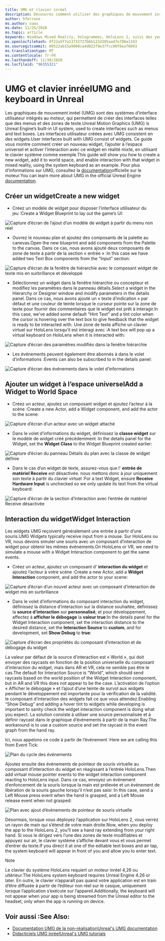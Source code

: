 ```yaml
---
title: UMG et clavier inréel
description: Découvrez comment utiliser des graphiques de mouvement inréalistes pour créer un système d’interface utilisateur en dehors des widgets.
author: hferrone
ms.author: suwu
ms.date: 11/25/2020
ms.topic: article
keywords: Windows Mixed Reality, hologrammes, HoloLens 2, suivi des yeux, entrée de regard, affichage monté en tête, moteur non réel, casque de réalité mixte, casque de réalité mixte, casque de réalité virtuelle, widgets, UI, UMG, graphiques de mouvement inréel, moteur inréel, UE, UE4
ms.openlocfilehash: 9f22a5f7a13732727b6b122d385aad7e708a1343
ms.sourcegitcommit: 09522ab15a9008ca4d022f9e37fcc98f6eaf6093
ms.translationtype: MT
ms.contentlocale: fr-FR
ms.lasthandoff: 11/30/2020
ms.locfileid: "96355321"
---
```

# <a name="umg-and-keyboard-in-unreal"></a><span data-ttu-id="e4b46-104">UMG et clavier inréel</span><span class="sxs-lookup"><span data-stu-id="e4b46-104">UMG and keyboard in Unreal</span></span>

<span data-ttu-id="e4b46-105">Les graphiques de mouvement inréel (UMG) sont des systèmes d’interface utilisateur intégrés au moteur, qui permettent de créer des interfaces telles que des menus et des zones de texte.</span><span class="sxs-lookup"><span data-stu-id="e4b46-105">Unreal Motion Graphics (UMG) is Unreal Engine’s built-in UI system, used to create interfaces such as menus and text boxes.</span></span> <span data-ttu-id="e4b46-106">Les interfaces utilisateur créées avec UMG consistent en des widgets.</span><span class="sxs-lookup"><span data-stu-id="e4b46-106">User interfaces built with UMG consist of widgets.</span></span> <span data-ttu-id="e4b46-107">Ce guide vous montre comment créer un nouveau widget, l’ajouter à l’espace universel et activer l’interaction avec ce widget en réalité mixte, en utilisant le clavier système comme exemple.</span><span class="sxs-lookup"><span data-stu-id="e4b46-107">This guide will show you how to create a new widget, add it to world space, and enable interaction with that widget in mixed reality, using the system keyboard as an example.</span></span> <span data-ttu-id="e4b46-108">Pour plus d’informations sur UMG, consultez la [documentation](https://docs.unrealengine.com/en-US/Engine/UMG/index.html)officielle sur le moteur.</span><span class="sxs-lookup"><span data-stu-id="e4b46-108">You can learn more about UMG in the official Unreal Engine [documentation](https://docs.unrealengine.com/en-US/Engine/UMG/index.html).</span></span> 

## <a name="create-a-new-widget"></a><span data-ttu-id="e4b46-109">Créer un widget</span><span class="sxs-lookup"><span data-stu-id="e4b46-109">Create a new widget</span></span>

- <span data-ttu-id="e4b46-110">Créez un modèle de widget pour disposer l’interface utilisateur du jeu :</span><span class="sxs-lookup"><span data-stu-id="e4b46-110">Create a Widget Blueprint to lay out the game’s UI:</span></span>

![Capture d’écran de l’ajout d’un modèle de widget à partir du menu non réel](images/unreal-umg-img-01.png)

- <span data-ttu-id="e4b46-112">Ouvrez le nouveau plan et ajoutez des composants de la palette au canevas.</span><span class="sxs-lookup"><span data-stu-id="e4b46-112">Open the new blueprint and add components from the Palette to the canvas.</span></span>  <span data-ttu-id="e4b46-113">Dans ce cas, nous avons ajouté deux composants de zone de texte à partir de la section « entrée » :</span><span class="sxs-lookup"><span data-stu-id="e4b46-113">In this case we have added two Text Box components from the “Input” section:</span></span>

![Capture d’écran de la fenêtre de hiérarchie avec le composant widget de texte mis en surbrillance et développé](images/unreal-umg-img-02.png)

- <span data-ttu-id="e4b46-115">Sélectionnez un widget dans la fenêtre hiérarchie ou concepteur et modifiez les paramètres dans le panneau détails.</span><span class="sxs-lookup"><span data-stu-id="e4b46-115">Select a widget in the Hierarchy or Designer window and modify parameters in the details panel.</span></span>  <span data-ttu-id="e4b46-116">Dans ce cas, nous avons ajouté un « texte d’indication » par défaut et une couleur de teinte lorsque le curseur pointe sur la zone de texte pour fournir des commentaires que le widget est prêt à interagir.</span><span class="sxs-lookup"><span data-stu-id="e4b46-116">In this case, we’ve added some default “Hint Text” and a tint color when the cursor is hovering over the text box to give feedback that the widget is ready to be interacted with.</span></span>  <span data-ttu-id="e4b46-117">Une zone de texte affiche un clavier virtuel sur HoloLens lorsqu’il est interagi avec :</span><span class="sxs-lookup"><span data-stu-id="e4b46-117">A text box will pop up a virtual keyboard on HoloLens when it is interacted with:</span></span>

![Capture d’écran des paramètres modifiés dans la fenêtre hiérarchie](images/unreal-umg-img-03.png)

- <span data-ttu-id="e4b46-119">Les événements peuvent également être abonnés à dans le volet d’informations :</span><span class="sxs-lookup"><span data-stu-id="e4b46-119">Events can also be subscribed to in the details panel:</span></span>

![Capture d’écran des événements dans le volet d’informations](images/unreal-umg-img-04.png)

## <a name="add-a-widget-to-world-space"></a><span data-ttu-id="e4b46-121">Ajouter un widget à l’espace universel</span><span class="sxs-lookup"><span data-stu-id="e4b46-121">Add a Widget to World Space</span></span>

- <span data-ttu-id="e4b46-122">Créez un acteur, ajoutez un composant widget et ajoutez l’acteur à la scène :</span><span class="sxs-lookup"><span data-stu-id="e4b46-122">Create a new Actor, add a Widget component, and add the actor to the scene:</span></span>

![Capture d’écran d’un acteur avec un widget attaché](images/unreal-umg-img-05.png)

- <span data-ttu-id="e4b46-124">Dans le volet d’informations du widget, définissez la **classe widget** sur le modèle de widget créé précédemment :</span><span class="sxs-lookup"><span data-stu-id="e4b46-124">In the details panel for the Widget, set the **Widget Class** to the Widget Blueprint created earlier:</span></span>

![Capture d’écran du panneau Détails du plan avec la classe de widget définie](images/unreal-umg-img-06.png)

- <span data-ttu-id="e4b46-126">Dans le cas d’un widget de texte, assurez-vous que l' **entrée de matériel Receive** est désactivée. nous mettons donc à jour uniquement son texte à partir du clavier virtuel :</span><span class="sxs-lookup"><span data-stu-id="e4b46-126">For a text Widget, ensure **Receive Hardware Input** is unchecked so we only update its text from the virtual keyboard:</span></span>

![Capture d’écran de la section d’interaction avec l’entrée de matériel Receive désactivée](images/unreal-umg-img-07.png)

## <a name="widget-interaction"></a><span data-ttu-id="e4b46-128">Interaction du widget</span><span class="sxs-lookup"><span data-stu-id="e4b46-128">Widget Interaction</span></span>

<span data-ttu-id="e4b46-129">Les widgets UMG reçoivent généralement une entrée à partir d’une souris.</span><span class="sxs-lookup"><span data-stu-id="e4b46-129">UMG Widgets typically receive input from a mouse.</span></span>  <span data-ttu-id="e4b46-130">Sur HoloLens ou VR, nous devons simuler une souris avec un composant d’interaction de widget pour obtenir les mêmes événements.</span><span class="sxs-lookup"><span data-stu-id="e4b46-130">On HoloLens or VR, we need to simulate a mouse with a Widget Interaction component to get the same events.</span></span>

- <span data-ttu-id="e4b46-131">Créez un acteur, ajoutez un composant d' **interaction du widget** et ajoutez l’acteur à votre scène :</span><span class="sxs-lookup"><span data-stu-id="e4b46-131">Create a new Actor, add a **Widget Interaction** component, and add the actor to your scene:</span></span>

![Capture d’écran d’un nouvel acteur avec un composant d’interaction de widget mis en surbrillance](images/unreal-umg-img-08.png)

- <span data-ttu-id="e4b46-133">Dans le volet d’informations du composant interaction du widget, définissez la distance d’interaction sur la distance souhaitée, définissez la **source d’interaction** sur **personnalisé**, et pour développement, affectez à **afficher le débogage** la **valeur true**:</span><span class="sxs-lookup"><span data-stu-id="e4b46-133">In the details panel for the Widget Interaction component, set the interaction distance to the desired distance, set the **Interaction Source** to **custom**, and for development, set **Show Debug** to **true**:</span></span>

![Capture d’écran des propriétés du composant d’interaction et de débogage du widget](images/unreal-umg-img-09.png)

<span data-ttu-id="e4b46-135">La valeur par défaut de la source d’interaction est « World », qui doit envoyer des raycasts en fonction de la position universelle du composant d’interaction du widget, mais dans AR et VR, cela ne semble pas être le cas.</span><span class="sxs-lookup"><span data-stu-id="e4b46-135">The default for Interaction Source is “World”, which should send raycasts based on the world position of the Widget Interaction component, but in AR and VR this does not appear to be the case.</span></span>  <span data-ttu-id="e4b46-136">L’activation de l’option « Afficher le débogage » et l’ajout d’une teinte de survol aux widgets pendant le développement est importante pour la vérification de la validité. le composant d’interaction des widgets fait ce que vous attendez.</span><span class="sxs-lookup"><span data-stu-id="e4b46-136">Enabling “Show Debug” and adding a hover tint to widgets while developing is important to sanity check the widget interaction component is doing what you expect.</span></span>  <span data-ttu-id="e4b46-137">La solution consiste à utiliser une source personnalisée et à définir raycast dans le graphique d’événements à partir de la main Ray.</span><span class="sxs-lookup"><span data-stu-id="e4b46-137">The workaround is to use a custom source and set the raycast in the event graph from the hand ray.</span></span>  

<span data-ttu-id="e4b46-138">Ici, nous appelons ce code à partir de l’événement :</span><span class="sxs-lookup"><span data-stu-id="e4b46-138">Here we are calling this from Event Tick:</span></span>

![Plan du cycle des événements](images/unreal-umg-img-10.png)

<span data-ttu-id="e4b46-140">Ajoutez ensuite des événements de pointeur de souris virtuelle au composant d’interaction du widget en réagissant à l’entrée HoloLens.</span><span class="sxs-lookup"><span data-stu-id="e4b46-140">Then add virtual mouse pointer events to the widget interaction component reacting to HoloLens input.</span></span>  <span data-ttu-id="e4b46-141">Dans ce cas, envoyez un événement d’enfoncement de la souris lorsque la main est prélevée et un événement de libération de la souris gauche lorsqu’il n’est pas saisi :</span><span class="sxs-lookup"><span data-stu-id="e4b46-141">In this case, send a Left Mouse press event when the hand is grasped, and a Left Mouse release event when not grasped:</span></span>

![Plan avec ajout d’événements de pointeur de souris virtuelle](images/unreal-umg-img-13.png)

<span data-ttu-id="e4b46-143">Désormais, lorsque vous déployez l’application sur HoloLens 2, vous verrez un rayon de main qui s’étend de votre main droite.</span><span class="sxs-lookup"><span data-stu-id="e4b46-143">Now, when you deploy the app to the HoloLens 2, you’ll see a hand ray extending from your right hand.</span></span> <span data-ttu-id="e4b46-144">Si vous le dirigez vers l’une des zones de texte modifiables et appuyez sur air, le clavier système s’affiche devant vous et vous permet d’entrer du texte.</span><span class="sxs-lookup"><span data-stu-id="e4b46-144">If you direct it at one of the editable text boxes and air tap, the system keyboard will appear in front of you and allow you to enter text.</span></span> 
 
> [!NOTE]
> <span data-ttu-id="e4b46-145">Le clavier du système HoloLens requiert un moteur inréel 4,26 ou ultérieur.</span><span class="sxs-lookup"><span data-stu-id="e4b46-145">The HoloLens system keyboard requires Unreal Engine 4.26 or later.</span></span> <span data-ttu-id="e4b46-146">En outre, le clavier n’apparaît pas quand votre application est en train d’être diffusée à partir de l’éditeur non réel sur le casque, uniquement lorsque l’application s’exécute sur l’appareil.</span><span class="sxs-lookup"><span data-stu-id="e4b46-146">Additionally, the keyboard will not appear when your app is being streamed from the Unreal editor to the headset, only when the app is running on device.</span></span>

## <a name="see-also"></a><span data-ttu-id="e4b46-147">Voir aussi :</span><span class="sxs-lookup"><span data-stu-id="e4b46-147">See Also:</span></span>
* [<span data-ttu-id="e4b46-148">Documentation UMG de la non-réalisation</span><span class="sxs-lookup"><span data-stu-id="e4b46-148">Unreal's UMG documentation</span></span>](https://docs.unrealengine.com/Engine/UMG/index.html)
* [<span data-ttu-id="e4b46-149">Didacticiels UMG inréel</span><span class="sxs-lookup"><span data-stu-id="e4b46-149">Unreal's UMG tutorials</span></span>](https://docs.unrealengine.com/Programming/Tutorials/UMG/index.html)
